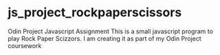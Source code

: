 # js_project_rockpaperscissors
Odin Project Javascript Assignment
This is a small javascript program to play Rock Paper Scizzors. I am creating it as part of my Odin Project coursework